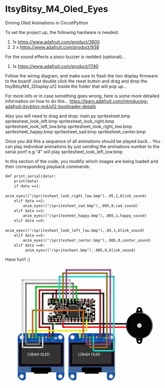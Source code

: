 # ItsyBitsy_M4_Oled_Eyes
Driving Oled Animations in CircuitPython

To set the project up, the following hardware is needed:
1. 1x https://www.adafruit.com/product/3800 
2. 2 x https://www.adafruit.com/product/938

For the sound effects a piezo buzzer is nedded (optional)...
1. 1x https://www.adafruit.com/product/1740

Follow the wiring diagram, and make sure to flash the two display firmware to the board!
Just double click the reset button and drag and drop the ItsyBitsyM4_2Display.uf2 inside the folder that will pop up...

For more info or in case something goes wrong, here is some more detailed information on how to do this...
https://learn.adafruit.com/introducing-adafruit-itsybitsy-m4/uf2-bootloader-details

Also you will need to drag and drop:
main.py 
spritesheet.bmp
spritesheet_look_left.bmp
spritesheet_look_right.bmp
spritesheet_look_left_low.bmp
spritesheet_look_right_low.bmp
spritesheet_happy.bmp
spritesheet_sad.bmp
spritesheet_center.bmp

Once you did this a sequence of all animations should be played back...
You can play individual animations by just sending the animations number to the serial port!
e.g "4" will play spritesheet_look_left_low.bmp

In this section of the code, you modifiy which images are being loaded and their corresponding playback commands:

```
def print_serial(data):
    print(data)
    if data ==1:
        anim_eyes(("/spritesheet_look_right_low.bmp"),.05,1,blink_sound)
    elif data ==2:
        anim_eyes(("/spritesheet_sad.bmp"),.005,0,sad_sound)
    elif data ==3:
        anim_eyes(("/spritesheet_happy.bmp"),.005,1,happy_sound)
    elif data ==4:
        anim_eyes(("/spritesheet_look_left_low.bmp"),.05,1,blink_sound)
    elif data ==5:
        anim_eyes(("/spritesheet_center.bmp"),.005,0,center_sound)
    elif data ==6:
         anim_eyes(("/spritesheet.bmp"),.005,0,blink_sound)
```

Have fun!! :)

![alt text](https://github.com/SwannSchilling/ItsyBitsy_M4_Oled_Eyes/blob/main/OledsAndBuzzer.JPG)

